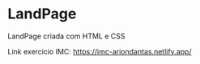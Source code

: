 # LandPage

LandPage criada com HTML e CSS

Link exercício IMC: https://imc-ariondantas.netlify.app/
